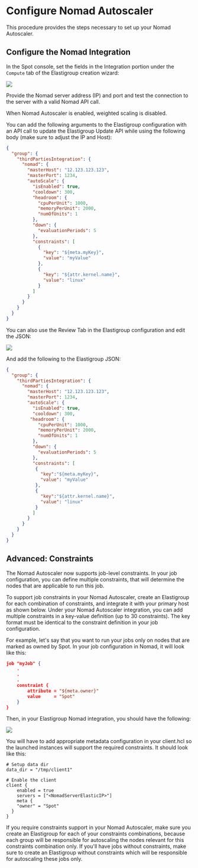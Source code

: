 # Configure Nomad Autoscaler

This procedure provides the steps necessary to set up your Nomad Autoscaler.

## Configure the Nomad Integration

In the Spot console, set the fields in the Integration portion under the `Compute` tab of the Elastigroup creation wizard:

<img src="/elastigroup/_media/configure-nomad-autoscaler-01.png" />

Provide the Nomad server address (IP) and port and test the connection to the server with a valid Nomad API call.

When Nomad Autoscaler is enabled, weighted scaling is disabled.

You can add the following arguments to the Elastigroup configuration with an API call to update the Elastigroup Update API while using the following body (make sure to adjust the IP and Host):

```json
{
  "group": {
    "thirdPartiesIntegration": {
      "nomad": {
        "masterHost": "12.123.123.123",
        "masterPort": 1234,
        "autoScale": {
          "isEnabled": true,
          "cooldown": 300,
          "headroom": {
            "cpuPerUnit": 1000,
            "memoryPerUnit": 2000,
            "numOfUnits": 1
          },
          "down": {
            "evaluationPeriods": 5
          },
          "constraints": [
            {
              "key": "${meta.myKey}",
              "value": "myValue"
            },
            {
              "key": "${attr.kernel.name}",
              "value": "linux"
            }
          ]
        }
      }
    }
  }
}
```

You can also use the Review Tab in the Elastigroup configuration and edit the JSON:

<img src="/elastigroup/_media/configure-nomad-autoscaler-02.png" />

And add the following to the Elastigroup JSON:

```JSON
{
  "group": {
    "thirdPartiesIntegration": {
      "nomad": {
        "masterHost": "12.123.123.123",
        "masterPort": 1234,
        "autoScale": {
          "isEnabled": true,
          "cooldown": 300,
         "headroom": {
            "cpuPerUnit": 1000,
            "memoryPerUnit": 2000,
            "numOfUnits": 1
          },
          "down": {
            "evaluationPeriods": 5
          },
          "constraints": [
           {
             "key":"${meta.myKey}",
             "value": "myValue"
           },
           {
             "key":"${attr.kernel.name}",
             "value": "linux"
           }
          ]
        }
      }
    }
  }
}
```

## Advanced: Constraints

The Nomad Autoscaler now supports job-level constraints. In your job configuration, you can define multiple constraints, that will determine the nodes that are applicable to run this job.

To support job constraints in your Nomad Autoscaler, create an Elastigroup for each combination of constraints, and integrate it with your primary host as shown below. Under your Nomad Autoscaler integration, you can add multiple constraints in a key-value definition (up to 30 constraints). The key format must be identical to the constraint definition in your job configuration.

For example, let's say that you want to run your jobs only on nodes that are marked as owned by Spot. In your job configuration in Nomad, it will look like this:

```JSON
job "myJob" {
    .
    .
    .
    constraint {
        attribute = "${meta.owner}"
        value     = "Spot"
    }
}
```

Then, in your Elastigroup Nomad integration, you should have the following:

<img src="/elastigroup/_media/configure-nomad-autoscaler-03.png" />

You will have to add appropriate metadata configuration in your client.hcl so the launched instances will support the required constraints. It should look like this:

```hcl
# Setup data dir
data_dir = "/tmp/client1"

# Enable the client
client {
    enabled = true
    servers = ["<NomadServerElasticIP>"]
    meta {
    "owner" = "Spot"
  }
}
```

If you require constraints support in your Nomad Autoscaler, make sure you create an Elastigroup for each of your constraints combinations, because each group will be responsible for autoscaling the nodes relevant for this constraints combination only. If you'll have jobs without constraints, make sure to create an Elastigroup without constraints which will be responsible for autoscaling these jobs only.
